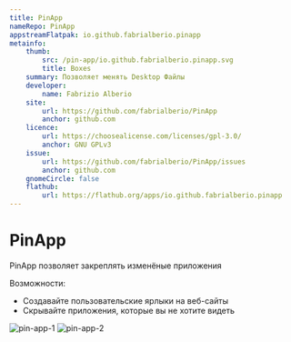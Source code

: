 ```yaml
---
title: PinApp
nameRepo: PinApp
appstreamFlatpak: io.github.fabrialberio.pinapp
metainfo:
    thumb:
        src: /pin-app/io.github.fabrialberio.pinapp.svg
        title: Boxes
    summary: Позволяет менять Desktop Файлы
    developer:
        name: Fabrizio Alberio
    site:
        url: https://github.com/fabrialberio/PinApp
        anchor: github.com
    licence:
        url: https://choosealicense.com/licenses/gpl-3.0/
        anchor: GNU GPLv3
    issue:
        url: https://github.com/fabrialberio/PinApp/issues
        anchor: github.com
    gnomeCircle: false
    flathub:
        url: https://flathub.org/apps/io.github.fabrialberio.pinapp
---
```


# PinApp

PinApp позволяет закреплять изменёные приложения

Возможности:

- Создавайте пользовательские ярлыки на веб-сайты
- Скрывайте приложения, которые вы не хотите видеть

![pin-app-1](/pin-app/pin-app-1.png)
![pin-app-2](/pin-app/pin-app-2.png)
